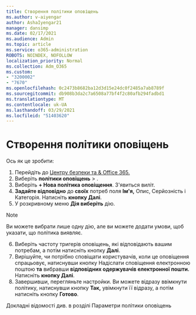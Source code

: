 ```yaml
---
title: Створення політики оповіщень
ms.author: v-aiyengar
author: AshaIyengar21
manager: dansimp
ms.date: 02/17/2021
ms.audience: Admin
ms.topic: article
ms.service: o365-administration
ROBOTS: NOINDEX, NOFOLLOW
localization_priority: Normal
ms.collection: Adm_O365
ms.custom:
- "3200002"
- "7670"
ms.openlocfilehash: 0c2473b8682ba12d3d15e24dc0f2485a7ab8789f
ms.sourcegitcommit: db908b3da2c7a6508a77bf4f2c80afb294fadbd1
ms.translationtype: MT
ms.contentlocale: uk-UA
ms.lasthandoff: 03/29/2021
ms.locfileid: "51403620"
---
```

# <a name="create-an-alert-policy"></a>Створення політики оповіщень

Ось як це зробити:

1. Перейдіть до [Центру безпеки та & Office 365.](https://go.microsoft.com/fwlink/p/?linkid=2077143)
1. Виберіть **політики оповіщень**  >  [](https://go.microsoft.com/fwlink/?linkid=2103208).
1. Виберіть **+ Нова політика оповіщення**. З'явиться виліт.
1. **Задайте відповідно** до **своїх** потреб  поля **Ім'я,** Опис, Серйозність і Категорія. Натисніть **кнопку Далі**.
1. У розкривному меню **Дія виберіть** дію.
> [!NOTE]
>  Ви можете вибрати лише одну дію, але ви можете додати умови, щоб указати, що політика виявляє.
6. Виберіть частоту тригерів оповіщень, які відповідають вашим потребам, а потім натисніть кнопку **Далі**.
7. Вирішуйте, чи потрібно сповіщати користувачів, коли це оповіщення спрацьовує, натиснувши кнопку Надіслати сповіщення електронною поштою **та** вибравши **відповідних одержувачів електронної пошти.** Натисніть **кнопку Далі**.
8. Завершивши, перегляньте настройки. Ви можете відразу ввімкнути політику, натиснувши кнопку **Так,** увімкнути її відразу, а потім натисніть кнопку **Готово**.

Докладні відомості див. в розділі Параметри політики оповіщень

